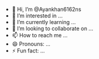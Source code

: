 - 👋 Hi, I’m @Ayankhan6162ns
- 👀 I’m interested in ...
- 🌱 I’m currently learning ...
- 💞️ I’m looking to collaborate on ...
- 📫 How to reach me ...
- 😄 Pronouns: ...
- ⚡ Fun fact: ...

<!---
Ayankhan6162ns/Ayankhan6162ns is a ✨ special ✨ repository because its `README.md` (this file) appears on your GitHub profile.
You can click the Preview link to take a look at your changes.
--->
